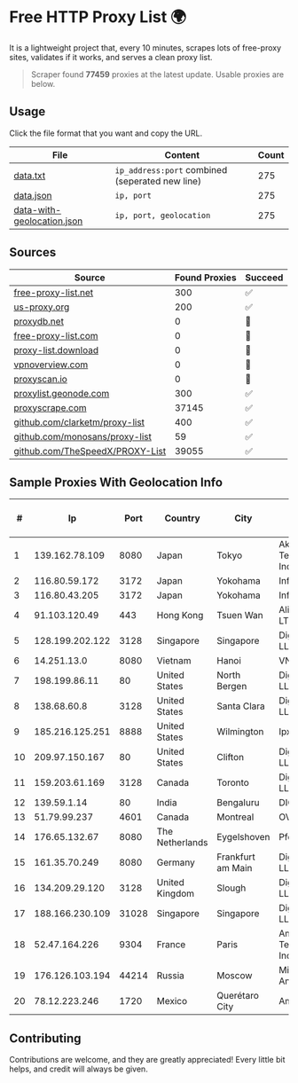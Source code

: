 
# Free HTTP Proxy List 🌍

It is a lightweight project that, every 10 minutes, scrapes lots of free-proxy sites, validates if it works, and serves a clean proxy list.


> Scraper found **77459** proxies at the latest update. Usable proxies are below.

## Usage

Click the file format that you want and copy the URL.


|File|Content|Count|
|----|-------|-----|
|[data.txt](https://raw.githubusercontent.com/themiralay/Proxy-List-World/master/data.txt)|`ip_address:port` combined (seperated new line)|275|
|[data.json](https://raw.githubusercontent.com/themiralay/Proxy-List-World/master/data.json)|`ip, port`|275|
|[data-with-geolocation.json](https://raw.githubusercontent.com/themiralay/Proxy-List-World/master/data-with-geolocation.json)|`ip, port, geolocation`|275|

## Sources

|Source|Found Proxies|Succeed|
|------|-------------|-------|
|[free-proxy-list.net](https://free-proxy-list.net)|300|✅|
|[us-proxy.org](https://www.us-proxy.org)|200|✅|
|[proxydb.net](http://proxydb.net)|0|🚫|
|[free-proxy-list.com](https://free-proxy-list.com/?page=&port=&type%5B%5D=http&type%5B%5D=https&up_time=0&search=Search)|0|🚫|
|[proxy-list.download](https://www.proxy-list.download/HTTP)|0|🚫|
|[vpnoverview.com](https://vpnoverview.com/privacy/anonymous-browsing/free-proxy-servers)|0|🚫|
|[proxyscan.io](https://www.proxyscan.io)|0|🚫|
|[proxylist.geonode.com](https://proxylist.geonode.com/api/proxy-list?limit=300&page=1&sort_by=lastChecked&sort_type=desc&protocols=http,https)|300|✅|
|[proxyscrape.com](https://api.proxyscrape.com/v2/?request=displayproxies&protocol=http&timeout=10000&country=all&ssl=all&anonymity=all)|37145|✅|
|[github.com/clarketm/proxy-list](https://raw.githubusercontent.com/clarketm/proxy-list/master/proxy-list-raw.txt)|400|✅|
|[github.com/monosans/proxy-list](https://raw.githubusercontent.com/monosans/proxy-list/main/proxies/http.txt)|59|✅|
|[github.com/TheSpeedX/PROXY-List](https://raw.githubusercontent.com/TheSpeedX/PROXY-List/master/http.txt)|39055|✅|


## Sample Proxies With Geolocation Info

|#|Ip|Port|Country|City|Internet Service Provider|
|-|--|----|-------|----|-------------------------|
|1|139.162.78.109|8080|Japan|Tokyo|Akamai Technologies, Inc.|
|2|116.80.59.172|3172|Japan|Yokohama|InfoSphere|
|3|116.80.43.205|3172|Japan|Yokohama|InfoSphere|
|4|91.103.120.49|443|Hong Kong|Tsuen Wan|Alice Networks LTD|
|5|128.199.202.122|3128|Singapore|Singapore|DigitalOcean, LLC|
|6|14.251.13.0|8080|Vietnam|Hanoi|VNPT|
|7|198.199.86.11|80|United States|North Bergen|DigitalOcean, LLC|
|8|138.68.60.8|3128|United States|Santa Clara|DigitalOcean, LLC|
|9|185.216.125.251|8888|United States|Wilmington|Ipxo LLC|
|10|209.97.150.167|80|United States|Clifton|DigitalOcean, LLC|
|11|159.203.61.169|3128|Canada|Toronto|DigitalOcean, LLC|
|12|139.59.1.14|80|India|Bengaluru|DIGITALOCEAN|
|13|51.79.99.237|4601|Canada|Montreal|OVH SAS|
|14|176.65.132.67|8080|The Netherlands|Eygelshoven|Pfcloud UG|
|15|161.35.70.249|8080|Germany|Frankfurt am Main|DigitalOcean, LLC|
|16|134.209.29.120|3128|United Kingdom|Slough|DigitalOcean, LLC|
|17|188.166.230.109|31028|Singapore|Singapore|DigitalOcean, LLC|
|18|52.47.164.226|9304|France|Paris|Amazon Technologies Inc.|
|19|176.126.103.194|44214|Russia|Moscow|Miglovets Egor Andreevich|
|20|78.12.223.246|1720|Mexico|Querétaro City|Amazon.com|



## Contributing

Contributions are welcome, and they are greatly appreciated! Every
little bit helps, and credit will always be given.

